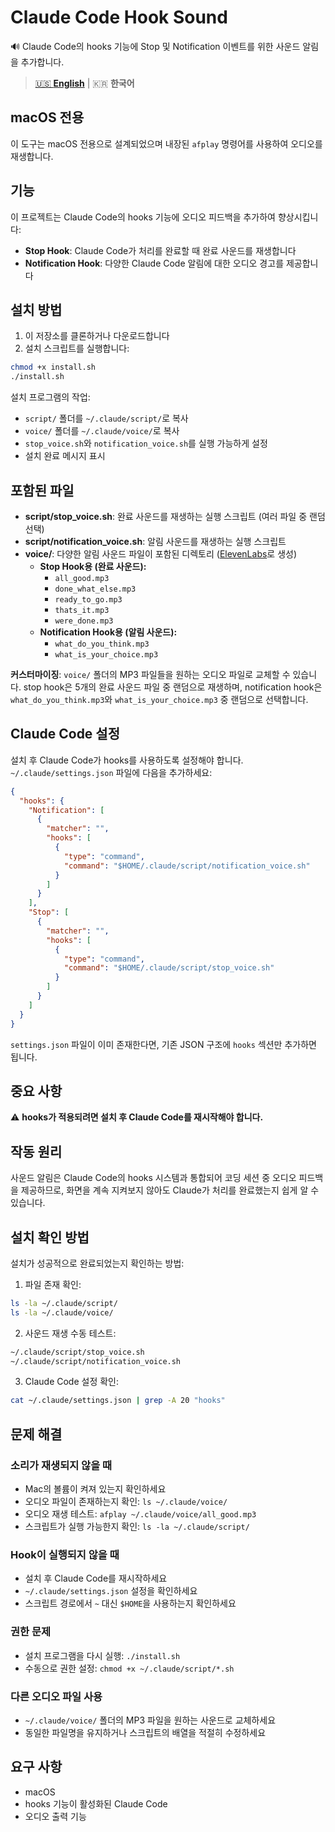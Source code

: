 # Claude Code Hook Sound

🔊 Claude Code의 hooks 기능에 Stop 및 Notification 이벤트를 위한 사운드 알림을 추가합니다.

> [🇺🇸 **English**](README.md) | 🇰🇷 **한국어**

## macOS 전용

이 도구는 macOS 전용으로 설계되었으며 내장된 `afplay` 명령어를 사용하여 오디오를 재생합니다.

## 기능

이 프로젝트는 Claude Code의 hooks 기능에 오디오 피드백을 추가하여 향상시킵니다:

- **Stop Hook**: Claude Code가 처리를 완료할 때 완료 사운드를 재생합니다
- **Notification Hook**: 다양한 Claude Code 알림에 대한 오디오 경고를 제공합니다

## 설치 방법

1. 이 저장소를 클론하거나 다운로드합니다
2. 설치 스크립트를 실행합니다:

```bash
chmod +x install.sh
./install.sh
```

설치 프로그램의 작업:
- `script/` 폴더를 `~/.claude/script/`로 복사
- `voice/` 폴더를 `~/.claude/voice/`로 복사
- `stop_voice.sh`와 `notification_voice.sh`를 실행 가능하게 설정
- 설치 완료 메시지 표시

## 포함된 파일

- **script/stop_voice.sh**: 완료 사운드를 재생하는 실행 스크립트 (여러 파일 중 랜덤 선택)
- **script/notification_voice.sh**: 알림 사운드를 재생하는 실행 스크립트
- **voice/**: 다양한 알림 사운드 파일이 포함된 디렉토리 ([ElevenLabs](https://elevenlabs.io)로 생성)
  - **Stop Hook용 (완료 사운드):**
    - `all_good.mp3`
    - `done_what_else.mp3`
    - `ready_to_go.mp3`
    - `thats_it.mp3`
    - `were_done.mp3`
  - **Notification Hook용 (알림 사운드):**
    - `what_do_you_think.mp3`
    - `what_is_your_choice.mp3`

**커스터마이징**: `voice/` 폴더의 MP3 파일들을 원하는 오디오 파일로 교체할 수 있습니다. stop hook은 5개의 완료 사운드 파일 중 랜덤으로 재생하며, notification hook은 `what_do_you_think.mp3`와 `what_is_your_choice.mp3` 중 랜덤으로 선택합니다.

## Claude Code 설정

설치 후 Claude Code가 hooks를 사용하도록 설정해야 합니다. `~/.claude/settings.json` 파일에 다음을 추가하세요:

```json
{
  "hooks": {
    "Notification": [
      {
        "matcher": "",
        "hooks": [
          {
            "type": "command",
            "command": "$HOME/.claude/script/notification_voice.sh"
          }
        ]
      }
    ],
    "Stop": [
      {
        "matcher": "",
        "hooks": [
          {
            "type": "command",
            "command": "$HOME/.claude/script/stop_voice.sh"
          }
        ]
      }
    ]
  }
}
```

`settings.json` 파일이 이미 존재한다면, 기존 JSON 구조에 `hooks` 섹션만 추가하면 됩니다.

## 중요 사항

⚠️ **hooks가 적용되려면 설치 후 Claude Code를 재시작해야 합니다.**

## 작동 원리

사운드 알림은 Claude Code의 hooks 시스템과 통합되어 코딩 세션 중 오디오 피드백을 제공하므로, 화면을 계속 지켜보지 않아도 Claude가 처리를 완료했는지 쉽게 알 수 있습니다.

## 설치 확인 방법

설치가 성공적으로 완료되었는지 확인하는 방법:

1. 파일 존재 확인:
```bash
ls -la ~/.claude/script/
ls -la ~/.claude/voice/
```

2. 사운드 재생 수동 테스트:
```bash
~/.claude/script/stop_voice.sh
~/.claude/script/notification_voice.sh
```

3. Claude Code 설정 확인:
```bash
cat ~/.claude/settings.json | grep -A 20 "hooks"
```

## 문제 해결

### 소리가 재생되지 않을 때
- Mac의 볼륨이 켜져 있는지 확인하세요
- 오디오 파일이 존재하는지 확인: `ls ~/.claude/voice/`
- 오디오 재생 테스트: `afplay ~/.claude/voice/all_good.mp3`
- 스크립트가 실행 가능한지 확인: `ls -la ~/.claude/script/`

### Hook이 실행되지 않을 때
- 설치 후 Claude Code를 재시작하세요
- `~/.claude/settings.json` 설정을 확인하세요
- 스크립트 경로에서 `~` 대신 `$HOME`을 사용하는지 확인하세요

### 권한 문제
- 설치 프로그램을 다시 실행: `./install.sh`
- 수동으로 권한 설정: `chmod +x ~/.claude/script/*.sh`

### 다른 오디오 파일 사용
- `~/.claude/voice/` 폴더의 MP3 파일을 원하는 사운드로 교체하세요
- 동일한 파일명을 유지하거나 스크립트의 배열을 적절히 수정하세요

## 요구 사항

- macOS
- hooks 기능이 활성화된 Claude Code
- 오디오 출력 기능